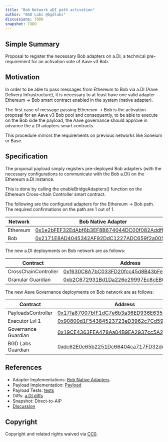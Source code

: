 ```yaml
---
title: "Bob Network aDI path activation"
author: "BGD Labs @bgdlabs"
discussions: TODO
snapshot: TODO
---
```


## Simple Summary

Proposal to register the necessary Bob adapters on a.DI, a technical pre-requirement for an activation vote of Aave v3 Bob.

## Motivation

In order to be able to pass messages from Ethereum to Bob via a.DI (Aave Delivery Infrastructure), it is necessary to at least have one valid adapter Ethereum → Bob smart contract enabled in the system (native adapter).

The first case of message passing Ethereum → Bob is the activation proposal for an Aave v3 Bob pool and consequently, to be able to execute on the Bob side the payload, the Aave governance should approve in advance the a.DI adapters smart contracts.

This procedure mirrors the requirements on previous networks like Soneium or Base.

## Specification

The proposal payload simply registers pre-deployed Bob adapters (with the necessary configurations to communicate with the Bob a.DI) on the Ethereum a.DI instance.

This is done by calling the enableBridgeAdapters() function on the Ethereum Cross-chain Controller smart contract.

The following are the configured adapters for the Ethereum → Bob path. The required confirmations on the path are 1 out of 1.

| Network  | Bob Native Adapter                                                                                                          |
| -------- | --------------------------------------------------------------------------------------------------------------------------- |
| Ethereum | [0x1e2bFEF32EdAbf6b3EF8B674044DC00f082Addff](https://etherscan.io/address/0x1e2bFEF32EdAbf6b3EF8B674044DC00f082Addff)       |
| Bob      | [0x2171E8AD4045342AF92DdC1227ADC659f2a00535](https://explorer.gobob.xyz/address/0x2171E8AD4045342AF92DdC1227ADC659f2a00535) |

The new a.DI deployments on Bob network are as follows:

| Contract             | Address                                                                                                                     |
| -------------------- | --------------------------------------------------------------------------------------------------------------------------- |
| CrossChainController | [0xf630C8A7bC033FD20fcc45d8B43bFe92dE73154F](https://explorer.gobob.xyz/address/0xf630C8A7bC033FD20fcc45d8B43bFe92dE73154F) |
| Granular Guardian    | [0xb2C672931Bd1Da226e29997Ec8cEB60Fb1DA3959](https://explorer.gobob.xyz/address/0xb2C672931Bd1Da226e29997Ec8cEB60Fb1DA3959) |

The new Aave Governance deployments on Bob network are as follows:

| Contract            | Address                                                                                                                     |
| ------------------- | --------------------------------------------------------------------------------------------------------------------------- |
| PayloadsController  | [0x17fa87007bfF1dC7e6b3a36ED936E6355e37237C](https://explorer.gobob.xyz/address/0x17fa87007bfF1dC7e6b3a36ED936E6355e37237C) |
| Executor Lvl 1      | [0x90800d1F54384523723eD3962c7Cd59d7866c83d](https://explorer.gobob.xyz/address/0x90800d1F54384523723eD3962c7Cd59d7866c83d) |
| Governance Guardian | [0x19CE4363FEA478Aa04B9EA2937cc5A2cbcD44be6](https://explorer.gobob.xyz/address/0x19CE4363FEA478Aa04B9EA2937cc5A2cbcD44be6) |
| BGD Labs Guardian   | [0xdc62E0e65b2251Dc66404ca717FD32dcC365Be3A](https://explorer.gobob.xyz/address/0xdc62E0e65b2251Dc66404ca717FD32dcC365Be3A) |

## References

- Adapter Implementations: [Bob Native Adapters]()
- Payload Implementation: [Payload]()
- Payload Tests: [tests]()
- Diffs: [a.DI diffs]()
- Snapshot: Direct-to-AIP
- [Discussion](TODO)

## Copyright

Copyright and related rights waived via [CC0](https://creativecommons.org/publicdomain/zero/1.0/).
